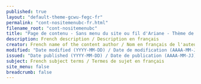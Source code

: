 ```yaml
---
published: true
layout: "default-theme-gcwu-fegc-fr"
permalink: "cont-nositemenubc-fr.html"
filename_root: "cont-nositemenubc"
title: "Page de contenu - Sans menu du site ou fil d'Ariane - Thème de la facilité d'emploi Web GC"
description: French description / Description en français
creator: French name of the content author / Nom en français de l'auteur du contenu
modified: "Date modified (YYYY-MM-DD) / Date de modification (AAAA-MM-JJ)"
issued: "Date published (YYYY-MM-DD) / Date de publication (AAAA-MM-JJ)"
subject: French subject terms / Termes de sujet en français
site_menu: false
breadcrumb: false
---
```


